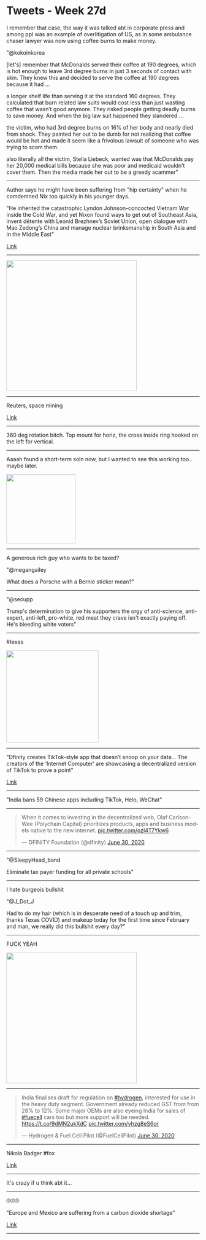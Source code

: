 # Tweets - Week 27d

I remember that case, the way it was talked abt in corporate press and
among ppl was an example of overlitigation of US, as in some ambulance
chaser lawyer was now using coffee burns to make money.

"@kokoinkorea

[let's] remember that McDonalds served their coffee at 190 degrees,
which is hot enough to leave 3rd degree burns in just 3 seconds of
contact with skin. They knew this and decided to serve the coffee at
190 degrees because it had ...

a longer shelf life than serving it at the standard 160 degrees. They
calculated that burn related law suits would cost less than just
wasting coffee that wasn’t good anymore. They risked people getting
deadly burns to save money. And when the big law suit happened they
slandered ...

the victim, who had 3rd degree burns on 16% of her body and nearly
died from shock. They painted her out to be dumb for not realizing
that coffee would be hot and made it seem like a frivolous lawsuit of
someone who was trying to scam them.

also literally all the victim, Stella Liebeck, wanted was that
McDonalds pay her 20,000 medical bills because she was poor and
medicaid wouldn’t cover them. Then the media made her out to be a
greedy scammer"

---

Author says he might have been suffering from "hip certainty" when he
comdemned Nix too quickly in his younger days. 

"He inherited the catastrophic Lyndon Johnson-concocted Vietnam War
inside the Cold War, and yet Nixon found ways to get out of Southeast
Asia, invent détente with Leonid Brezhnev’s Soviet Union, open
dialogue with Mao Zedong’s China and manage nuclear brinksmanship in
South Asia and in the Middle East"

[Link](https://www.thedailybeast.com/how-ive-learned-to-appreciate-nixon)

---

<img width="340"  src="https://pbs.twimg.com/media/EbzCDBkWAAIXyNB?format=jpg&name=small"/>

---

Reuters, space mining

[Link](https://mobile.twitter.com/LauraForczyk/status/1278006368054763520)

---

360 deg rotation bitch. Top mount for horiz, the cross inside ring
hooked on the left for vertical.

---

Aaaah found a short-term soln now, but I wanted to see this
working too.. maybe later.

<img width="180" src="https://pbs.twimg.com/media/EbyHnB4XgAANVCT?format=png&name=small"/>

---

A generous rich guy who wants to be taxed?

"@megangailey

What does a Porsche with a Bernie sticker mean?"

---

"@secupp

Trump's determination to give his supporters the orgy of anti-science,
anti-expert, anti-left, pro-white, red meat they crave isn't exactly
paying off. He's bleeding white voters"

---

\#texas

<img width="240" src="https://pbs.twimg.com/media/EbxfaQXWoAELCI_?format=jpg&name=small"/>

---

"Dfinity creates TikTok-style app that doesn’t snoop on your
data... The creators of the ‘Internet Computer’ are showcasing a
decentralized version of TikTok to prove a point"

[Link](https://decrypt.co/34057/dfinity-creates-tiktok-style-app-that-doesnt-snoop-on-your-data?utm_source=twitter&utm_medium=social&utm_campaign=auto)

---

"India bans 59 Chinese apps including TikTok, Helo, WeChat"

---

<blockquote class="twitter-tweet"><p lang="en" dir="ltr">When it comes to investing in the decentralized web, Olaf Carlson-Wee (Polychain Capital) prioritizes products, apps and business models native to the new internet. <a href="https://t.co/qzl4T7Ykw6">pic.twitter.com/qzl4T7Ykw6</a></p>&mdash; DFINITY Foundation (@dfinity) <a href="https://twitter.com/dfinity/status/1278020790089216000?ref_src=twsrc%5Etfw">June 30, 2020</a></blockquote> <script async src="https://platform.twitter.com/widgets.js" charset="utf-8"></script>

---

"@SleepyHead_band

Eliminate tax payer funding for all private schools"

---

I hate burgeois bullshit

"@J_Dot_J

Had to do my hair (which is in desperate need of a touch up and trim,
thanks Texas COVID) and makeup today for the first time since February
and man, we really did this bullshit every day?"

---

FUCK YEAH	

<img width="340" src="https://pbs.twimg.com/media/EbeVcEPXYAAho78?format=jpg&name=small"/>

---

<blockquote class="twitter-tweet"><p lang="en" dir="ltr">India finalises draft for regulation on <a href="https://twitter.com/hashtag/hydrogen?src=hash&amp;ref_src=twsrc%5Etfw">#hydrogen</a>, interested for use in the heavy duty segment. Government already reduced GST from from 28% to 12%. Some major OEMs are also eyeing India for sales of <a href="https://twitter.com/hashtag/fuecell?src=hash&amp;ref_src=twsrc%5Etfw">#fuecell</a> cars too but more support will be needed. <a href="https://t.co/9dMN2ukXdC">https://t.co/9dMN2ukXdC</a> <a href="https://t.co/vhzg8eS6or">pic.twitter.com/vhzg8eS6or</a></p>&mdash; Hydrogen &amp; Fuel Cell Pilot (@FuelCellPilot) <a href="https://twitter.com/FuelCellPilot/status/1278002801340223488?ref_src=twsrc%5Etfw">June 30, 2020</a></blockquote> <script async src="https://platform.twitter.com/widgets.js" charset="utf-8"></script>

---

Nikola Badger \#fox 

[Link](https://youtu.be/u0yMmPA7NjY?t=93)

---

It's crazy if u think abt it... 

---

🙄🙄🙄

"Europe and Mexico are suffering from a carbon dioxide shortage"

[Link](https://nationalpost.com/news/world/why-theres-a-co2-shortage/wcm/237ee5fb-5827-4dc4-8593-8ce203747ab4/)

---


